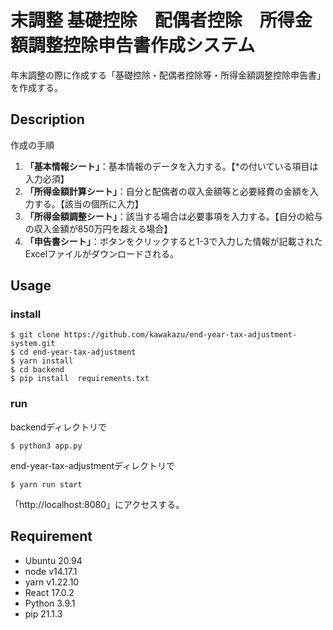 # 末調整 基礎控除　配偶者控除　所得金額調整控除申告書作成システム
年末調整の際に作成する「基礎控除・配偶者控除等・所得金額調整控除申告書」を作成する。

## Description
作成の手順
1. **「基本情報シート」**：基本情報のデータを入力する。【*の付いている項目は入力必須】
2. **「所得金額計算シート」**：自分と配偶者の収入金額等と必要経費の金額を入力する。【該当の個所に入力】
3. **「所得金額調整シート」**：該当する場合は必要事項を入力する。【自分の給与の収入金額が850万円を超える場合】
4. **「申告書シート」**：ボタンをクリックすると1-3で入力した情報が記載されたExcelファイルがダウンロードされる。

## Usage
### install
```
$ git clone https://github.com/kawakazu/end-year-tax-adjustment-system.git
$ cd end-year-tax-adjustment
$ yarn install
$ cd backend
$ pip install  requirements.txt
```
### run
backendディレクトリで
```
$ python3 app.py
```
end-year-tax-adjustmentディレクトリで
```
$ yarn run start
```
「http://localhost:8080」にアクセスする。

## Requirement
* Ubuntu 20.94
* node v14.17.1
* yarn v1.22.10
* React 17.0.2
* Python 3.9.1
* pip 21.1.3